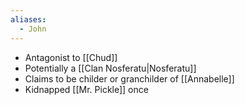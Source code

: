 ```yaml
---
aliases:
  - John
---
```

- Antagonist to [[Chud]]
- Potentially a [[Clan Nosferatu|Nosferatu]]
- Claims to be childer or granchilder of [[Annabelle]]
- Kidnapped [[Mr. Pickle]] once